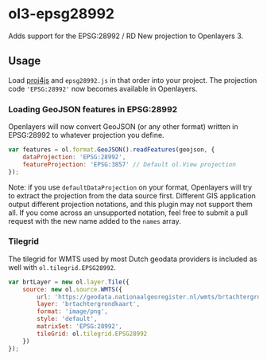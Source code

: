 # ol3-epsg28992

Adds support for the EPSG:28992 / RD New projection to Openlayers 3.

## Usage

Load [proj4js](http://proj4js.org/) and `epsg28992.js` in that order into your project. The projection code `'EPSG:28992'` now becomes available in Openlayers. 
 
### Loading GeoJSON features in EPSG:28992

Openlayers will now convert GeoJSON (or any other format) written in EPSG:28992 to whatever projection you define.

```javascript
var features = ol.format.GeoJSON().readFeatures(geojson, {
    dataProjection: 'EPSG:28992',
    featureProjection: 'EPSG:3857' // Default ol.View projection
});
```

Note: if you use `defaultDataProjection` on your format, Openlayers will try to extract the projection from the data source first. Different GIS application output different projection notations, and this plugin may not support them all. If you come across an unsupported notation, feel free to submit a pull request with the new name added to the `names` array.

### Tilegrid

The tilegrid for WMTS used by most Dutch geodata providers is included as well with `ol.tilegrid.EPSG28992`.

```javascript
var brtLayer = new ol.layer.Tile({
    source: new ol.source.WMTS({
        url: 'https://geodata.nationaalgeoregister.nl/wmts/brtachtergrondkaart?',
        layer: 'brtachtergrondkaart',
        format: 'image/png',
        style: 'default',
        matrixSet: 'EPSG:28992',
        tileGrid: ol.tilegrid.EPSG28992
    })
});
```